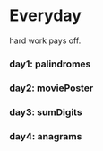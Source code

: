 # Everyday

hard work pays off.

### day1: palindromes
### day2: moviePoster
### day3: sumDigits
### day4: anagrams
